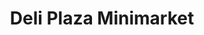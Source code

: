 ---
title: "Deli Plaza Minimarket"
url: /ciudad-guayana-puerto-ordaz/deli-plaza-minimarket/
shop: comodidad
---